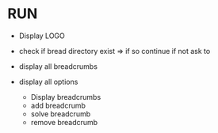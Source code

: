 # RUN

- Display LOGO
- check if bread directory exist => if so continue if not ask to
- display all breadcrumbs

- display all options
  - Display breadcrumbs
  - add breadcrumb
  - solve breadcrumb
  - remove breadcrumb
